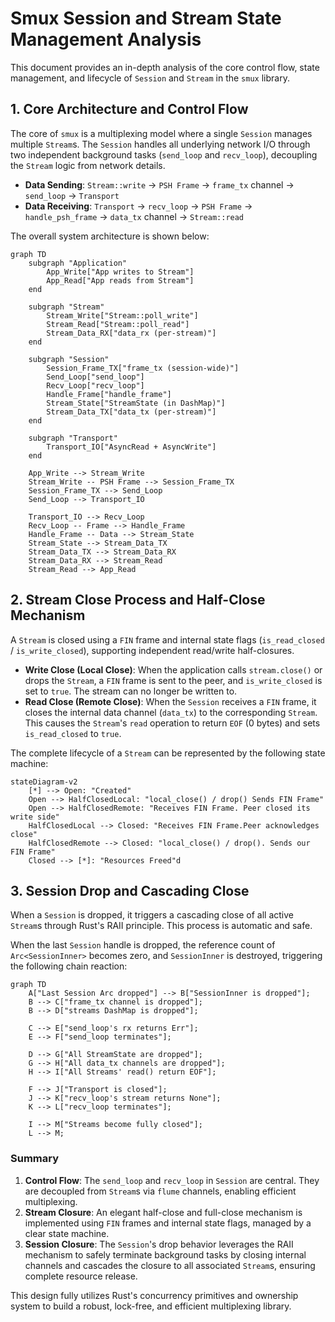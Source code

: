 # Smux Session and Stream State Management Analysis

This document provides an in-depth analysis of the core control flow, state management, and lifecycle of `Session` and `Stream` in the `smux` library.

## 1. Core Architecture and Control Flow

The core of `smux` is a multiplexing model where a single `Session` manages multiple `Stream`s. The `Session` handles all underlying network I/O through two independent background tasks (`send_loop` and `recv_loop`), decoupling the `Stream` logic from network details.

-   **Data Sending**: `Stream::write` -> `PSH Frame` -> `frame_tx` channel -> `send_loop` -> `Transport`
-   **Data Receiving**: `Transport` -> `recv_loop` -> `PSH Frame` -> `handle_psh_frame` -> `data_tx` channel -> `Stream::read`

The overall system architecture is shown below:

```mermaid
graph TD
    subgraph "Application"
        App_Write["App writes to Stream"]
        App_Read["App reads from Stream"]
    end

    subgraph "Stream"
        Stream_Write["Stream::poll_write"]
        Stream_Read["Stream::poll_read"]
        Stream_Data_RX["data_rx (per-stream)"]
    end

    subgraph "Session"
        Session_Frame_TX["frame_tx (session-wide)"]
        Send_Loop["send_loop"]
        Recv_Loop["recv_loop"]
        Handle_Frame["handle_frame"]
        Stream_State["StreamState (in DashMap)"]
        Stream_Data_TX["data_tx (per-stream)"]
    end

    subgraph "Transport"
        Transport_IO["AsyncRead + AsyncWrite"]
    end

    App_Write --> Stream_Write
    Stream_Write -- PSH Frame --> Session_Frame_TX
    Session_Frame_TX --> Send_Loop
    Send_Loop --> Transport_IO

    Transport_IO --> Recv_Loop
    Recv_Loop -- Frame --> Handle_Frame
    Handle_Frame -- Data --> Stream_State
    Stream_State --> Stream_Data_TX
    Stream_Data_TX --> Stream_Data_RX
    Stream_Data_RX --> Stream_Read
    Stream_Read --> App_Read
```

## 2. Stream Close Process and Half-Close Mechanism

A `Stream` is closed using a `FIN` frame and internal state flags (`is_read_closed` / `is_write_closed`), supporting independent read/write half-closures.

-   **Write Close (Local Close)**: When the application calls `stream.close()` or drops the `Stream`, a `FIN` frame is sent to the peer, and `is_write_closed` is set to `true`. The stream can no longer be written to.
-   **Read Close (Remote Close)**: When the `Session` receives a `FIN` frame, it closes the internal data channel (`data_tx`) to the corresponding `Stream`. This causes the `Stream`'s `read` operation to return `EOF` (0 bytes) and sets `is_read_closed` to `true`.

The complete lifecycle of a `Stream` can be represented by the following state machine:

```mermaid
stateDiagram-v2
    [*] --> Open: "Created"
    Open --> HalfClosedLocal: "local_close() / drop() Sends FIN Frame"
    Open --> HalfClosedRemote: "Receives FIN Frame. Peer closed its write side"
    HalfClosedLocal --> Closed: "Receives FIN Frame.Peer acknowledges close"
    HalfClosedRemote --> Closed: "local_close() / drop(). Sends our FIN Frame"
    Closed --> [*]: "Resources Freed"d
```

## 3. Session Drop and Cascading Close

When a `Session` is dropped, it triggers a cascading close of all active `Stream`s through Rust's RAII principle. This process is automatic and safe.

When the last `Session` handle is dropped, the reference count of `Arc<SessionInner>` becomes zero, and `SessionInner` is destroyed, triggering the following chain reaction:

```mermaid
graph TD
    A["Last Session Arc dropped"] --> B["SessionInner is dropped"];
    B --> C["frame_tx channel is dropped"];
    B --> D["streams DashMap is dropped"];
    
    C --> E["send_loop's rx returns Err"];
    E --> F["send_loop terminates"];
    
    D --> G["All StreamState are dropped"];
    G --> H["All data_tx channels are dropped"];
    H --> I["All Streams' read() return EOF"];
    
    F --> J["Transport is closed"];
    J --> K["recv_loop's stream returns None"];
    K --> L["recv_loop terminates"];

    I --> M["Streams become fully closed"];
    L --> M;
```

### Summary

1.  **Control Flow**: The `send_loop` and `recv_loop` in `Session` are central. They are decoupled from `Stream`s via `flume` channels, enabling efficient multiplexing.
2.  **Stream Closure**: An elegant half-close and full-close mechanism is implemented using `FIN` frames and internal state flags, managed by a clear state machine.
3.  **Session Closure**: The `Session`'s drop behavior leverages the RAII mechanism to safely terminate background tasks by closing internal channels and cascades the closure to all associated `Stream`s, ensuring complete resource release.

This design fully utilizes Rust's concurrency primitives and ownership system to build a robust, lock-free, and efficient multiplexing library.